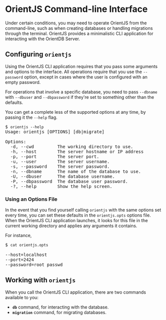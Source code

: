 # OrientJS Command-line Interface

Under certain conditions, you may need to operate OrientJS from the command-line, such as when creating databases or handling migrations through the terminal.  OrientJS provides a minimalistic CLI application for interacting with the OrientDB Server.

## Configuring `orientjs`

Using the OrientJS CLI application requires that you pass some arguments and options to the interface.  All operations require that you use the `--password` option, except in cases where the user is configured with an empty password.  

For operations that involve a specific database, you need to pass `--dbname` with `--dbuser` and `--dbpassword` if they're set to something other than the defaults.

You can get a complete less of the supported options at any time, by passing it the `--help` flag.

<pre>
$ <code class="lang-sh userinput">orientjs --help</code>
Usage: orientjs [OPTIONS] [db|migrate]

Options:
  -d, --cwd         The working directory to use.
  -h, --host        The server hostname or IP address
  -p, --port        The server port.
  -u, --user        The server username.
  -s, --password    The server password.
  -n, --dbname      The name of the database to use.
  -U, --dbuser      The database username.
  -P, --dbpassword  The database user password.
  -?, --help        Show the help screen.
</pre>

### Using an Options File

In the event that you find yourself calling `orientjs` with the same options set every time, you can set these defaults in the `orientjs.opts` options file.  When the OrientJS CLI application launches, it looks for this file in the current working directory and applies any arguments it contains.

For instance,

<pre>
$ <code class="lang-sh userinput">cat orientjs.opts</code>

--host=localhost
--port=2424
--password=root_passwd
</pre>


## Working with `orientjs`

When you call the OrientJS CLI application, there are two commands available to you: 

- **`db`** command, for interacting with the database.
- **`migration`** command, for migrating databases.



